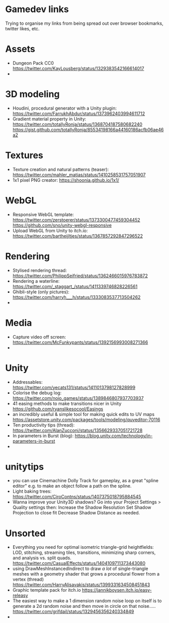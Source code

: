 # Gamedev links

Trying to organise my links from being spread out over browser bookmarks, twitter likes, etc.

# Assets

* Dungeon Pack CC0 https://twitter.com/KayLousberg/status/1329383542166614017
* 

# 3D modeling

* Houdini, procedural generator with a Unity plugin: https://twitter.com/FarrukhAbdur/status/1373962403994611712
* Gradient material property in Unity: https://twitter.com/totallyRonja/status/1368704187580682240 https://gist.github.com/totallyRonja/85534198166a44160186acfb06ae46a2

# Textures

* Texture creation and natural patterns (teaser): https://twitter.com/mahler_matias/status/1410258531757051907
* 1x1 pixel PNG creator: https://shoonia.github.io/1x1/

# WebGL

* Responsive WebGL template: https://twitter.com/zerstoerer/status/1373300477459304452 https://github.com/sno/unity-webgl-responsive
* Upload WebGL from Unity to itch.io: https://twitter.com/bartheijltjes/status/1367857292847296522


# Rendering

* Stylised rendering thread: https://twitter.com/PhilippSeifried/status/1362466015976783872
* Rendering a waterline: https://twitter.com/_staggart_/status/1411339746828226561
* Ghibli-style (only pictures): https://twitter.com/harryh___h/status/1333083537713504262
* 

# Media

* Capture video off screen: https://twitter.com/McFunkypants/status/1392156993008271366
* 

# Unity

* Addressables: https://twitter.com/yecats131/status/1411013798127828999
* Colorise the debug log: https://twitter.com/noio_games/status/1389846807937703937
* 41 easing methods to make transitions nicer in Unity https://github.com/ryanslikesocool/Easings
* an incredibly useful & simple tool for making quick edits to UV maps https://assetstore.unity.com/packages/tools/modeling/quveditor-70116
* Ten productivity tips (thread): https://twitter.com/AlanZucconi/status/1356629337051721728
* In parameters in Burst (blog): https://blog.unity.com/technology/in-parameters-in-burst
* 

# unitytips

* you can use Cinemachine Dolly Track for gameplay, as a great "spline editor" e.g. to make an object follow a path on the spline.
* Light baking trees: https://twitter.com/CiroContns/status/1407375018795884545
* Wanna improve your Unity3D shadows? Go into your Project Settings > Quality settings then:
  Increase the Shadow Resolution
  Set Shadow Projection to close fit
  Decrease Shadow Distance as needed.


# Unsorted

* Everything you need for optimal isometric triangle-grid heightfields: LOD, stitching, streaming tiles, transitions, minimizing sharp corners, and analysis vs. split quads. https://twitter.com/CasualEffects/status/1404109711373443080
* using DrawMeshInstancedIndirect to draw *a lot* of single-triangle meshes with a geometry shader that grows a  procedural flower from a vertex (thread) https://twitter.com/HarryAlisavakis/status/1399331634508451843
* Graphic template pack for itch.io https://jannikboysen.itch.io/easy-releasy
* The easiest way to make a 1 dimension random noise loop on itself is to generate a 2d random noise and then move in circle on that noise..... https://twitter.com/grifdail/status/1329456356240334849
* 
